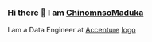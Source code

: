 ### Hi there 👋 I am [ChinomnsoMaduka](https://github.com/chinomnsomaduka)

<!--
**chinomnsomaduka/chinomnsomaduka** is a ✨ _special_ ✨ repository because its `README.md` (this file) appears on your GitHub profile.

Here are some ideas to get you started:

- 🔭 I’m currently working on ...
- 🌱 I’m currently learning ...
- 👯 I’m looking to collaborate on ...
- 🤔 I’m looking for help with ...
- 💬 Ask me about ...
- 📫 How to reach me: ...
- 😄 Pronouns: ...
- ⚡ Fun fact: ...
-->
I am a Data Engineer at [Accenture](https://github.com/Accenture) [logo](https://www.kindpng.com/free/accenture-logo/)
